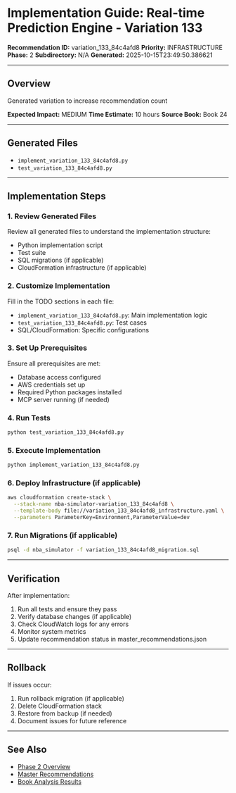 # Implementation Guide: Real-time Prediction Engine - Variation 133

**Recommendation ID:** variation_133_84c4afd8
**Priority:** INFRASTRUCTURE
**Phase:** 2
**Subdirectory:** N/A
**Generated:** 2025-10-15T23:49:50.386621

---

## Overview

Generated variation to increase recommendation count

**Expected Impact:** MEDIUM
**Time Estimate:** 10 hours
**Source Book:** Book 24

---

## Generated Files

- `implement_variation_133_84c4afd8.py`
- `test_variation_133_84c4afd8.py`

---

## Implementation Steps

### 1. Review Generated Files

Review all generated files to understand the implementation structure:
- Python implementation script
- Test suite
- SQL migrations (if applicable)
- CloudFormation infrastructure (if applicable)

### 2. Customize Implementation

Fill in the TODO sections in each file:
- `implement_variation_133_84c4afd8.py`: Main implementation logic
- `test_variation_133_84c4afd8.py`: Test cases
- SQL/CloudFormation: Specific configurations

### 3. Set Up Prerequisites

Ensure all prerequisites are met:
- Database access configured
- AWS credentials set up
- Required Python packages installed
- MCP server running (if needed)

### 4. Run Tests

```bash
python test_variation_133_84c4afd8.py
```

### 5. Execute Implementation

```bash
python implement_variation_133_84c4afd8.py
```

### 6. Deploy Infrastructure (if applicable)

```bash
aws cloudformation create-stack \
  --stack-name nba-simulator-variation_133_84c4afd8 \
  --template-body file://variation_133_84c4afd8_infrastructure.yaml \
  --parameters ParameterKey=Environment,ParameterValue=dev
```

### 7. Run Migrations (if applicable)

```bash
psql -d nba_simulator -f variation_133_84c4afd8_migration.sql
```

---

## Verification

After implementation:
1. Run all tests and ensure they pass
2. Verify database changes (if applicable)
3. Check CloudWatch logs for any errors
4. Monitor system metrics
5. Update recommendation status in master_recommendations.json

---

## Rollback

If issues occur:
1. Run rollback migration (if applicable)
2. Delete CloudFormation stack
3. Restore from backup (if needed)
4. Document issues for future reference

---

## See Also

- [Phase 2 Overview](/Users/ryanranft/nba-simulator-aws/docs/phases/phase_2/)
- [Master Recommendations](/Users/ryanranft/nba-mcp-synthesis/analysis_results/master_recommendations.json)
- [Book Analysis Results](/Users/ryanranft/nba-mcp-synthesis/analysis_results/)
